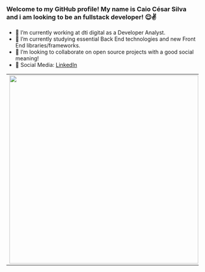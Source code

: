 ### Welcome to my GitHub profile! My name is Caio César Silva and i am looking to be an fullstack developer! :relieved::v:

- :rocket: I’m currently working at dti digital as a Developer Analyst.
- :book: I’m currently studying essential Back End technologies and new Front End libraries/frameworks.
- :punch: I’m looking to collaborate on open source projects with a good social meaning!
- :satellite: Social Media: [LinkedIn](https://www.linkedin.com/in/caio-c%C3%A9sar-silva-1aa8b7101/) 

<table>
    <tr>
        <td><img width="495px" align="left" src="https://github-readme-stats.vercel.app/api?username=Charlietzu&theme=dracula"/></td>
        <td><img width="400px" align="left" src="https://github-readme-stats.vercel.app/api/top-langs/?username=Charlietzu&hide=html&layout=compact&theme=dracula" /></td>
    </tr>   
</table>
</center>
